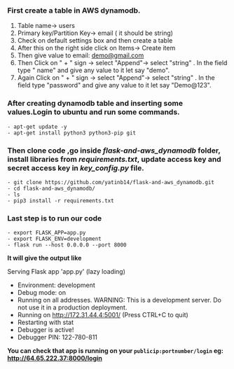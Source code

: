 ### First create a table in AWS dynamodb.
  1) Table name-> users
  2) Primary key/Partition Key-> email ( it should be string)
  3) Check on default settings box and then create a table
  4) After this on the right side click on Items-> Create item
  5) Then give value to email: demo@gmail.com
  6) Then Click on " + " sign -> select "Append"-> select "string" . In the field type " name" and give any value to it let say "demo".
  7) Again Click on " + " sign -> select "Append"-> select "string" . In the field type "password" and give any value to it let say "Demo@123".
  
  
### After creating dynamodb table and inserting some values.Login to ubuntu and run some commands.
  ```
  - apt-get update -y 
  - apt-get install python3 python3-pip git
  
  ```
### Then clone code ,go inside _flask-and-aws_dynamodb_ folder, install libraries from _requirements.txt_, update  access key and secret access key in _key_config.py_ file.
```
- git clone https://github.com/yatinb14/flask-and-aws_dynamodb.git
- cd flask-and-aws_dynamodb/
- ls
- pip3 install -r requirements.txt

```

### Last step is to run our code
```
- export FLASK_APP=app.py
- export FLASK_ENV=development
- flask run --host 0.0.0.0 --port 8000

```
**It will give the output like**

 Serving Flask app 'app.py' (lazy loading)
 * Environment: development
 * Debug mode: on
 * Running on all addresses.
   WARNING: This is a development server. Do not use it in a production deployment.
 * Running on http://172.31.44.4:5001/ (Press CTRL+C to quit)
 * Restarting with stat
 * Debugger is active!
 * Debugger PIN: 122-780-811

**You can check that app is running on your ```publicip:portnumber/login``` eg: http://64.65.222.37:8000/login**

